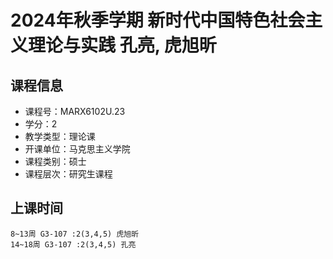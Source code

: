 # 2024年秋季学期 新时代中国特色社会主义理论与实践 孔亮, 虎旭昕






## 课程信息

- 课程号：MARX6102U.23
- 学分：2
- 教学类型：理论课
- 开课单位：马克思主义学院
- 课程类别：硕士
- 课程层次：研究生课程

## 上课时间

```
8~13周 G3-107 :2(3,4,5) 虎旭昕
14~18周 G3-107 :2(3,4,5) 孔亮
```

